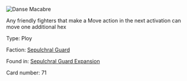 
![Danse Macabre](https://warhammerunderworlds.com/wp-content/uploads/sites/6/2017/12/071_ENG-Danse-Macabre.png)

Any friendly fighters that make a Move action in the next activation can move one additional hex

Type: Ploy

Faction: [Sepulchral Guard](/factions/sepulchral-guard.md)

Found in: [Sepulchral Guard Expansion](/locations/sepulchral-guard-expansion.md)

Card number: 71
